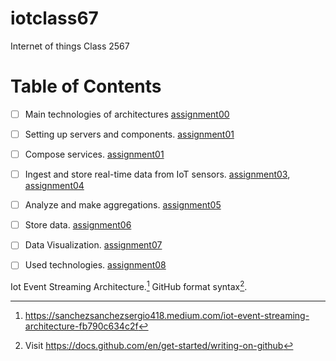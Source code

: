 # iotclass67
Internet of things Class 2567

# Table of Contents

- [ ] Main technologies of architectures [assignment00](/assignment00/architecture.md)
- [ ] Setting up servers and components. [assignment01](/assignment01)
- [ ] Compose services. [assignment01](/assignment01/02-docker-compose-iot.md)
- [ ] Ingest and store real-time data from IoT sensors. [assignment03](/assignment03/01-ingest.md), [assignment04](/assignment04/01-iot-sensor.md)
- [ ] Analyze and make aggregations. [assignment05](/assignment05/01-analyze.md)
- [ ] Store data. [assignment06](/assignment06/01-storedata.md)
- [ ] Data Visualization.  [assignment07](/assignment07/01-visualization.md)
- [ ] Used technologies. [assignment08](/assignment08/01-used-technology.md)


Iot Event Streaming Architecture.[^1]
GitHub format syntax[^2].

[^1]: https://sanchezsanchezsergio418.medium.com/iot-event-streaming-architecture-fb790c634c2f
[^2]: Visit https://docs.github.com/en/get-started/writing-on-github

